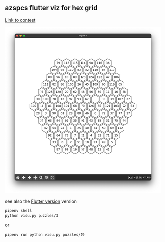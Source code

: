 ## azspcs flutter viz for hex grid

[Link to contest](http://azspcs.com/Contest/BaltosPuzzle/)

<img src="demo/demo.png" width="700">

see also the [Flutter version](https://github.com/keyle/azspcs-flutterviz) version

```
pipenv shell
python visu.py puzzles/3
```

or 

```
pipenv run python visu.py puzzles/19
```
